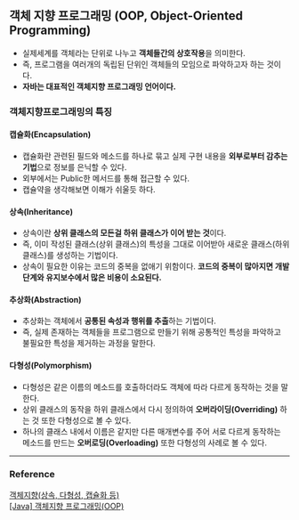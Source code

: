 ## 객체 지향 프로그래밍 (OOP, Object-Oriented Programming)

- 실제세계를 객체라는 단위로 나누고 **객체들간의 상호작용**을 의미한다.
- 즉, 프로그램을 여러개의 독립된 단위인 객체들의 모임으로 파악하고자 하는 것이다.
- **자바는 대표적인 객체지향 프로그래밍 언어이다.**

### 객체지향프로그래밍의 특징
#### 캡슐화(Encapsulation)
- 캡슐화란 관련된 필드와 메소드를 하나로 묶고 실제 구현 내용을 **외부로부터 감추는 기법**으로 정보를 은닉할 수 있다.
- 외부에서는 Public한 메서드를 통해 접근할 수 있다.
- 캡슐약을 생각해보면 이해가 쉬울듯 하다.

#### 상속(Inheritance)
- 상속이란 **상위 클래스의 모든걸 하위 클래스가 이어 받는 것**이다.
- 즉, 이미 작성된 클래스(상위 클래스)의 특성을 그대로 이어받아 새로운 클래스(하위 클래스)를 생성하는 기법이다.
- 상속이 필요한 이유는 코드의 중복을 없애기 위함이다. **코드의 중복이 많아지면 개발단계와 유지보수에서 많은 비용이 소요된다.**

#### 추상화(Abstraction)
- 추상화는 객체에서 **공통된 속성과 행위를 추출**하는 기법이다.
- 즉, 실제 존재하는 객체들을 프로그램으로 만들기 위해 공통적인 특성을 파악하고 불필요한 특성을 제거하는 과정을 말한다.

#### 다형성(Polymorphism)
- 다형성은 같은 이름의 메소드를 호출하더라도 객체에 따라 다르게 동작하는 것을 말한다.
- 상위 클래스의 동작을 하위 클래스에서 다시 정의하여 **오버라이딩(Overriding)** 하는 것 또한 다형성으로 볼 수 있다.
- 하나의 클래스 내에서 이름은 같지만 다른 매개변수를 주어 서로 다르게 동작하는 메소드를 만드는 **오버로딩(Overloading)** 또한 다형성의 사례로 볼 수 있다.

---

### Reference
[객체지향(상속, 다형성, 캡슐화 등)](https://github.com/devSquad-study/2023-CS-Study/blob/main/java/java_object_oriented.md)  
[[Java] 객체지향 프로그래밍(OOP)](https://danmilife.tistory.com/17)  
